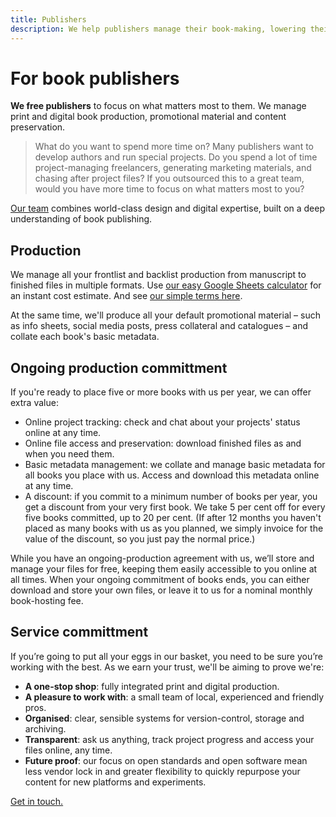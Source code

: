 ```yaml
---
title: Publishers
description: We help publishers manage their book-making, lowering their costs and freeing their time to focus on authors and special projects.
---
```


# For book publishers

**We free publishers** to focus on what matters most to them. We manage print and digital book production, promotional material and content preservation.

> What do you want to spend more time on? Many publishers want to develop authors and run
special projects. Do you spend a lot of time project-managing freelancers, generating marketing materials, and
chasing after project files? If you outsourced this to a great team, would you have more time to focus on what
matters most to you?

[Our team]({{site.baseurl}}/team) combines world-class design and digital expertise, built on a deep understanding of book publishing.

## Production

We manage all your frontlist and backlist production from manuscript to finished files in multiple formats. Use [our easy Google Sheets calculator](https://docs.google.com/spreadsheets/d/1UryqTYbQLNvFPcYEK3ifSjS_E9opJgvnFyOeu2IMsiU/edit?usp=sharing) for an instant cost estimate. And see [our simple terms here]({{site.baseurl}}/terms).

At the same time, we'll produce all your default promotional material – such as info sheets, social media posts, press collateral and catalogues – and collate each book's basic metadata.

## Ongoing production committment

If you're ready to place five or more books with us per year, we can offer extra value:

* Online project tracking: check and chat about your projects' status online at any time.
* Online file access and preservation: download finished files as and when you need them.
* Basic metadata management: we collate and manage basic metadata for all books you place with us. Access and download this metadata online at any time.
* A discount: if you commit to a minimum number of books per year, you get a discount from your very first book. We take 5&nbsp;per&nbsp;cent off for every five books committed, up to 20&nbsp;per&nbsp;cent. (If after 12 months you haven't placed as many books with us as you planned, we simply invoice for the value of the discount, so you just pay the normal price.)

While you have an ongoing-production agreement with us, we’ll store and manage your files for free, keeping
them easily accessible to you online at all times. When your ongoing commitment of books ends, you can either
download and store your own files, or leave it to us for a nominal monthly book-hosting fee.

## Service committment

If you’re going to put all your eggs in our basket, you need to be sure you’re working with the best. As we earn your trust, we'll be aiming to prove we're:

* **A one-stop shop**: fully integrated print and digital production.
* **A pleasure to work with**: a small team of local, experienced and friendly pros.
* **Organised**: clear, sensible systems for version-control, storage and archiving.
* **Transparent**: ask us anything, track project progress and access your files online, any time.
* **Future proof**: our focus on open standards and open software mean less vendor lock in and greater flexibility to quickly repurpose your content for new platforms and experiments.

[Get in touch.]({{site.baseurl}}/team)
